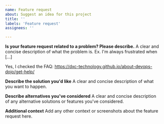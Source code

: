 ```yaml
---
name: Feature request
about: Suggest an idea for this project
title: ''
labels: 'Feature request'
assignees: ''

---
```


**Is your feature request related to a problem? Please describe.**
A clear and concise description of what the problem is. Ex. I'm always frustrated when [...]

Yes, I checked the FAQ: https://dxc-technology.github.io/about-devops-dojo/get-help/

**Describe the solution you'd like**
A clear and concise description of what you want to happen.

**Describe alternatives you've considered**
A clear and concise description of any alternative solutions or features you've considered.

**Additional context**
Add any other context or screenshots about the feature request here.
